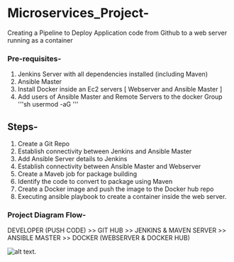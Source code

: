 # Microservices_Project-
Creating a Pipeline to Deploy Application code from Github to a web server running as a container

### Pre-requisites-
1. Jenkins Server with all dependencies installed (including Maven)
2. Ansible Master
3. Install Docker inside an Ec2 servers [ Webserver and Ansible Master ]
4. Add users of Ansible Master and Remote Servers to the docker Group
   '''sh
   usermod -aG <groupname> <username>
   '''

## Steps-
1. Create a Git Repo
2. Establish connectivity between Jenkins and Ansible Master
3. Add Ansible Server details to Jenkins
4. Establish connectivity between Ansible Master and Webserver
5. Create a Maveb job for package building
6. Identify the code to convert to package using Maven
7. Create a Docker image and push the image to the Docker hub repo
8. Executing ansible playbook to create a container inside the web server.

### Project Diagram Flow-
DEVELOPER (PUSH CODE) >> GIT HUB >> JENKINS & MAVEN SERVER >> ANSIBLE MASTER >> DOCKER (WEBSERVER & DOCKER HUB) 


![alt text](https://github.com/Sharadp2124/Microservices_Project/blob/main/MicroService_Project.jpg).
